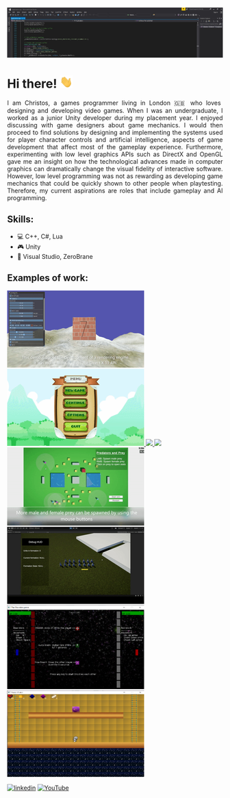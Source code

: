 ![MSc Games Programming student](https://github.com/hristomanos/hristomanos/blob/main/bannerCropped.jpg)

# Hi there! <img src = "https://github.com/hristomanos/hristomanos/blob/main/wave.gif" width = 30 />
<p align="Justify">
I am Christos, a games programmer living in London 🇬🇧 who loves designing and developing video games. When I was an undergraduate, I worked as a junior Unity 
developer during my placement year. I enjoyed discussing with game designers about game 
mechanics. I would then proceed to find solutions by designing and implementing the systems 
used for player character controls and artificial intelligence, aspects of game development that 
affect most of the gameplay experience. Furthermore, experimenting with low level graphics 
APIs such as DirectX and OpenGL gave me an insight on how the technological advances 
made in computer graphics can dramatically change the visual fidelity of interactive software. 
However, low level programming was not as rewarding as developing game mechanics 
that could be quickly shown to other people when playtesting. Therefore, my current aspirations are roles that 
include gameplay and AI programming.
 </p>
 
## Skills:
* :computer: C++, C#, Lua 
* :video_game: Unity 
* :wrench: Visual Studio, ZeroBrane 
## Examples of work:
<a href="https://github.com/hristomanos/DirectX11">
<img src = "https://github.com/hristomanos/hristomanos/blob/main/DirectX11.gif" width = 320 /> 
 </a>
 <a href="https://bitbucket.org/Christomanos123/2dplatformer/src/master/">
<img src = "https://github.com/hristomanos/hristomanos/blob/main/2DPlatformer.gif" width = 320 />
</a>
 <a href="https://github.com/hristomanos/HoverCarAssociation">
<img src = "https://github.com/hristomanos/hristomanos/blob/main/HoverCar_Association_Demo_2.gif" width = 320 />
</a>
<a href="https://github.com/hristomanos/TheRageOfTheGods">
<img src = "https://github.com/hristomanos/hristomanos/blob/main/TheRageOfTheGods.gif" width = 320 />
</a>
<a href="https://github.com/hristomanos/AdvancedProgrammingCW2">
<img src = "https://github.com/hristomanos/hristomanos/blob/main/PredatorsAndPrey.gif" width = 320 />
</a>
<a href="https://github.com/hristomanos/DynamicTacticalFormations">
<img src = "https://github.com/hristomanos/hristomanos/blob/main/Formations.gif" width = 320 />
</a>
<a href="https://github.com/hristomanos/TheShooties">
<img src = "https://github.com/hristomanos/hristomanos/blob/main/Shooties.png" width = 320 />
</a>
<a href="https://github.com/hristomanos/TheShooties">
<img src = "https://github.com/hristomanos/hristomanos/blob/main/SpaceCruise.png" width = 320 height = 202 />
</a>


[<img src='https://cdn.jsdelivr.net/npm/simple-icons@3.0.1/icons/linkedin.svg' alt='linkedin' height='40'>](https://www.linkedin.com/in/christos-emmanouil-anastasiou-a34a5b113//)
[<img src='https://cdn.jsdelivr.net/npm/simple-icons@3.0.1/icons/youtube.svg' alt='YouTube' height='40'>](https://www.youtube.com/channel/UCorMiitmU_6padBpn4smrRA )  

